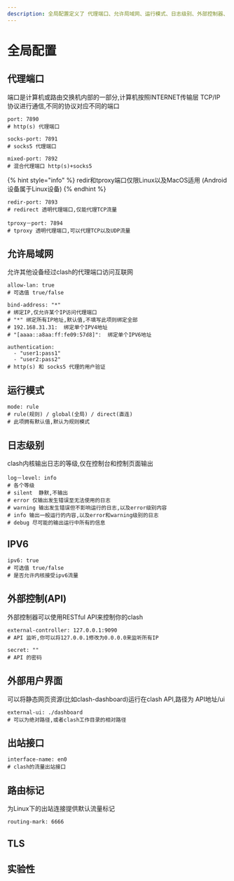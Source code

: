 ```yaml
---
description: 全局配置定义了 代理端口、允许局域网、运行模式、日志级别、外部控制器、外部用户界面、身份验证和实验性功能等
---
```


# 全局配置

## 代理端口

端口是计算机或路由交换机内部的一部分,计算机按照INTERNET传输层 TCP/IP 协议进行通信,不同的协议对应不同的端口

```
port: 7890
# http(s) 代理端口

socks-port: 7891
# socks5 代理端口

mixed-port: 7892
# 混合代理端口 http(s)+socks5
```

{% hint style="info" %}
redir和tproxy端口仅限Linux以及MacOS适用 (Android设备属于Linux设备)
{% endhint %}

```
redir-port: 7893
# redirect 透明代理端口,仅能代理TCP流量

tproxy－port: 7894
# tproxy 透明代理端口,可以代理TCP以及UDP流量
```

## 允许局域网

允许其他设备经过clash的代理端口访问互联网

```
allow-lan: true
# 可选值 true/false

bind-address: "*"
# 绑定IP,仅允许某个IP访问代理端口
# "*" 绑定所有IP地址,默认值,不填写此项则绑定全部
# 192.168.31.31:  绑定单个IPV4地址
# "[aaaa::a8aa:ff:fe09:57d8]":  绑定单个IPV6地址

authentication:
  - "user1:pass1"
  - "user2:pass2"
# http(s) 和 socks5 代理的用户验证
```

## 运行模式

```
mode: rule
# rule(规则) / global(全局) / direct(直连)
# 此项拥有默认值,默认为规则模式
```

## 日志级别

clash内核输出日志的等级,仅在控制台和控制页面输出

```
log－level: info
# 各个等级
# silent  静默,不输出
# error 仅输出发生错误至无法使用的日志
# warning 输出发生错误但不影响运行的日志,以及error级别内容
# info 输出一般运行的内容,以及error和warning级别的日志
# debug 尽可能的输出运行中所有的信息
```

## IPV6

```
ipv6: true
# 可选值 true/false
# 是否允许内核接受ipv6流量
```

## 外部控制(API)

外部控制器可以使用RESTful API来控制你的clash

```
external-controller: 127.0.0.1:9090 
# API 监听,你可以将127.0.0.1修改为0.0.0.0来监听所有IP

secret: ""
# API 的密码
```

## 外部用户界面

可以将静态网页资源(比如clash-dashboard)运行在clash API,路径为 API地址/ui

```
external-ui: ./dashboard
# 可以为绝对路径,或者clash工作目录的相对路径
```

## 出站接口

```
interface-name: en0
# clash的流量出站接口
```

## 路由标记

为Linux下的出站连接提供默认流量标记

```
routing-mark: 6666
```

## TLS

## 实验性
